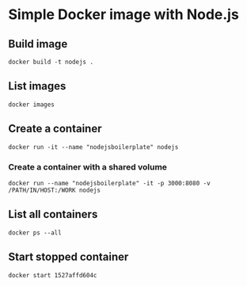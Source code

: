 # Simple Docker image with Node.js

## Build image
`docker build -t nodejs .`

## List images
`docker images`

## Create a container
`docker run -it --name "nodejsboilerplate" nodejs`

### Create a container with a shared volume
`docker run --name "nodejsboilerplate" -it -p 3000:8080 -v /PATH/IN/HOST:/WORK nodejs`

## List all containers
`docker ps --all`

## Start stopped container
`docker start 1527affd604c`
